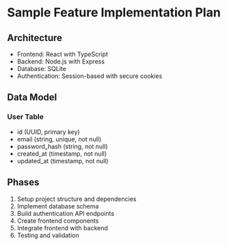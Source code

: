 # Sample Feature Implementation Plan

## Architecture
- Frontend: React with TypeScript
- Backend: Node.js with Express
- Database: SQLite
- Authentication: Session-based with secure cookies

## Data Model
### User Table
- id (UUID, primary key)
- email (string, unique, not null)
- password_hash (string, not null)
- created_at (timestamp, not null)
- updated_at (timestamp, not null)

## Phases
1. Setup project structure and dependencies
2. Implement database schema
3. Build authentication API endpoints
4. Create frontend components
5. Integrate frontend with backend
6. Testing and validation